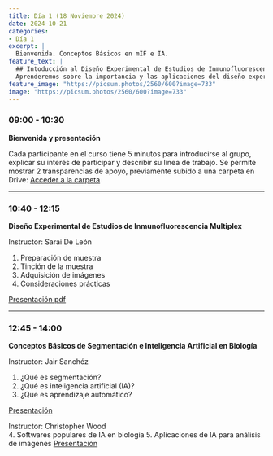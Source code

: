 ```yaml
---
title: Día 1 (18 Noviembre 2024)
date: 2024-10-21
categories:
- Día 1
excerpt: |
  Bienvenida. Conceptos Básicos en mIF e IA.
feature_text: |
  ## Intoducción al Diseño Experimental de Estudios de Inmunofluorescencia Multiplex e Inteligencia Artificial
  Aprenderemos sobre la importancia y las aplicaciones del diseño experimental en la investigación biomédica. 
feature_image: "https://picsum.photos/2560/600?image=733"
image: "https://picsum.photos/2560/600?image=733"
---
```


### 09:00 - 10:30  
**Bienvenida y presentación**

Cada participante en el curso tiene 5 minutos para introducirse al grupo, explicar su interés de participar y describir su línea de trabajo. Se permite mostrar 2 transparencias de apoyo, previamente subido a una carpeta en Drive: [Acceder a la carpeta](https://drive.google.com/drive/folders/1bucoOfbVS0Z7-osnFdqa5DDG_OdaMsLE?usp=drive_link)

---

### 10:40 - 12:15  
**Diseño Experimental de Estudios de Inmunofluorescencia Multiplex**

Instructor: Sarai De León

1. Preparación de muestra
2. Tinción de la muestra
3. Adquisición de imágenes
4. Consideraciones prácticas

[Presentación pdf](https://drive.google.com/file/d/1pKpgKWLtMXZxcEEKvW-snkWiWfWQZ90f/view?usp=drive_link)
   
---

### 12:45 - 14:00
**Conceptos Básicos de Segmentación e Inteligencia Artificial en Biología**

Instructor: Jair Sanchéz

1. ¿Qué es segmentación?
2. ¿Qué es inteligencia artificial (IA)?
3. ¿Que es aprendizaje automático?

[Presentación](https://docs.google.com/presentation/d/14_5t_9xQveRl_OPDh9GXezGalQQnIy5JAY9cObzgXKY/edit?usp=drive_link)

Instructor: Christopher Wood   
4. Softwares populares de IA en biologia
5. Aplicaciones de IA para análisis de imágenes
[Presentación](https://docs.google.com/presentation/d/1G6BoHmg3LU-V4_VUzD4vXIqtZkLhFRuq/edit?usp=sharing&ouid=100889013785238338052&rtpof=true&sd=true)
